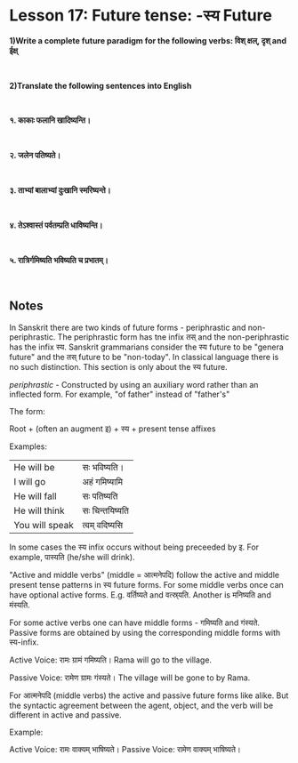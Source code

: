 # Lesson 17: Future tense: -स्य Future


**1)Write a complete future paradigm for the following verbs: विश् क्षल्, दृश् and ईक्ष्**

<BR>

**2)Translate the following sentences into English**

<BR>

**१. काकाः फलानि खादिष्यन्ति।**

<BR>

**२. जलेन पतिष्यते।**

<BR>

**३. ताभ्यां बालाभ्यां दुःखानि स्मरिष्यन्ते।**

<BR>

**४. तेऽश्वास्तं पर्वतम्प्रति धाविष्यन्ति।**

<BR>

**५. रात्रिर्गमिष्यति भविष्यति च प्रभातम्।**

<BR>

## Notes

In Sanskrit there are two kinds of future forms - periphrastic and non-periphrastic. The periphrastic form has tne infix तस् and the non-periphrastic has the infix स्य. Sanskrit grammarians consider the स्य future to be "genera future" and the तस् future to be "non-today". In classical language there is no such distinction. This section is only about the स्य future.

*periphrastic* - Constructed by using an auxiliary word rather than an inflected form. For example, "of father" instead of "father's"

The form:

Root + (often an augment इ) + स्य + present tense affixes

Examples: 

| | |
| --- | --- |
| He will be | सः भविष्यति। |
| I will go | अहं गमिष्यामि |
| He will fall | सः पतिष्यति |
| He will think | सः चिन्तयिष्यति |
| You will speak | त्वम् वदिष्यसि |

In some cases the स्य infix occurs without being preceeded by इ. For example, पास्यति (he/she will drink).

"Active and middle verbs" (middle = आत्मनेपदि) follow the active and middle present tense patterns in स्य future forms. For some middle verbs once can have optional active forms.  E.g. वर्तिष्यते and वत्स्र्यति. Another is मनिष्यति and मंस्यति.

For some active verbs one can have middle forms - गमिष्यति and गंस्यते. Passive forms are obtained by using the corresponding middle forms with स्य-infix.

Active Voice: रामः ग्रामं गमिष्यति। Rama will go to the village.

Passive Voice: रामेण ग्रामः गंस्यते। The village will be gone to by Rama.

For आत्मनेपदि (middle verbs) the active and passive future forms like alike. But the syntactic agreement between the agent, object, and the verb will be different in active and passive.

Example:

Active Voice: रामः वाक्यम् भाषिष्यते।
Passive Voice: रामेण वाक्यम् भाषिष्यते। 
